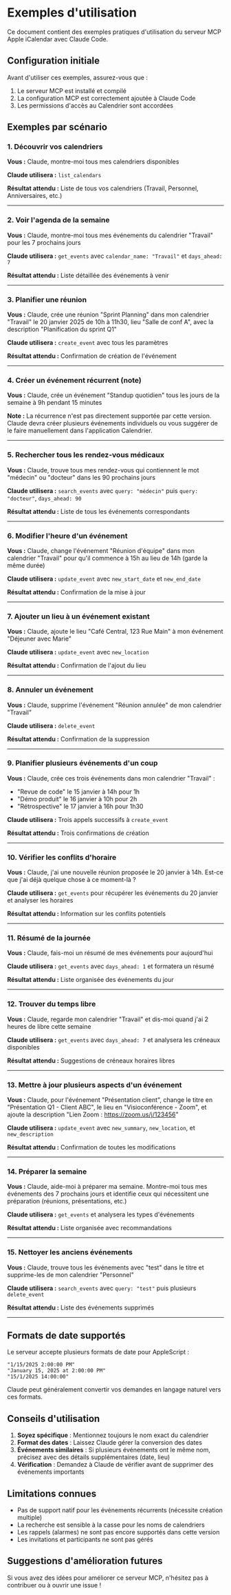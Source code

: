 # Exemples d'utilisation

Ce document contient des exemples pratiques d'utilisation du serveur MCP Apple iCalendar avec Claude Code.

## Configuration initiale

Avant d'utiliser ces exemples, assurez-vous que :
1. Le serveur MCP est installé et compilé
2. La configuration MCP est correctement ajoutée à Claude Code
3. Les permissions d'accès au Calendrier sont accordées

## Exemples par scénario

### 1. Découvrir vos calendriers

**Vous :** Claude, montre-moi tous mes calendriers disponibles

**Claude utilisera :** `list_calendars`

**Résultat attendu :** Liste de tous vos calendriers (Travail, Personnel, Anniversaires, etc.)

---

### 2. Voir l'agenda de la semaine

**Vous :** Claude, montre-moi tous mes événements du calendrier "Travail" pour les 7 prochains jours

**Claude utilisera :** `get_events` avec `calendar_name: "Travail"` et `days_ahead: 7`

**Résultat attendu :** Liste détaillée des événements à venir

---

### 3. Planifier une réunion

**Vous :** Claude, crée une réunion "Sprint Planning" dans mon calendrier "Travail" le 20 janvier 2025 de 10h à 11h30, lieu "Salle de conf A", avec la description "Planification du sprint Q1"

**Claude utilisera :** `create_event` avec tous les paramètres

**Résultat attendu :** Confirmation de création de l'événement

---

### 4. Créer un événement récurrent (note)

**Vous :** Claude, crée un événement "Standup quotidien" tous les jours de la semaine à 9h pendant 15 minutes

**Note :** La récurrence n'est pas directement supportée par cette version. Claude devra créer plusieurs événements individuels ou vous suggérer de le faire manuellement dans l'application Calendrier.

---

### 5. Rechercher tous les rendez-vous médicaux

**Vous :** Claude, trouve tous mes rendez-vous qui contiennent le mot "médecin" ou "docteur" dans les 90 prochains jours

**Claude utilisera :** `search_events` avec `query: "médecin"` puis `query: "docteur"`, `days_ahead: 90`

**Résultat attendu :** Liste de tous les événements correspondants

---

### 6. Modifier l'heure d'un événement

**Vous :** Claude, change l'événement "Réunion d'équipe" dans mon calendrier "Travail" pour qu'il commence à 15h au lieu de 14h (garde la même durée)

**Claude utilisera :** `update_event` avec `new_start_date` et `new_end_date`

**Résultat attendu :** Confirmation de la mise à jour

---

### 7. Ajouter un lieu à un événement existant

**Vous :** Claude, ajoute le lieu "Café Central, 123 Rue Main" à mon événement "Déjeuner avec Marie"

**Claude utilisera :** `update_event` avec `new_location`

**Résultat attendu :** Confirmation de l'ajout du lieu

---

### 8. Annuler un événement

**Vous :** Claude, supprime l'événement "Réunion annulée" de mon calendrier "Travail"

**Claude utilisera :** `delete_event`

**Résultat attendu :** Confirmation de la suppression

---

### 9. Planifier plusieurs événements d'un coup

**Vous :** Claude, crée ces trois événements dans mon calendrier "Travail" :
- "Revue de code" le 15 janvier à 14h pour 1h
- "Démo produit" le 16 janvier à 10h pour 2h
- "Rétrospective" le 17 janvier à 16h pour 1h30

**Claude utilisera :** Trois appels successifs à `create_event`

**Résultat attendu :** Trois confirmations de création

---

### 10. Vérifier les conflits d'horaire

**Vous :** Claude, j'ai une nouvelle réunion proposée le 20 janvier à 14h. Est-ce que j'ai déjà quelque chose à ce moment-là ?

**Claude utilisera :** `get_events` pour récupérer les événements du 20 janvier et analyser les horaires

**Résultat attendu :** Information sur les conflits potentiels

---

### 11. Résumé de la journée

**Vous :** Claude, fais-moi un résumé de mes événements pour aujourd'hui

**Claude utilisera :** `get_events` avec `days_ahead: 1` et formatera un résumé

**Résultat attendu :** Liste organisée des événements du jour

---

### 12. Trouver du temps libre

**Vous :** Claude, regarde mon calendrier "Travail" et dis-moi quand j'ai 2 heures de libre cette semaine

**Claude utilisera :** `get_events` avec `days_ahead: 7` et analysera les créneaux disponibles

**Résultat attendu :** Suggestions de créneaux horaires libres

---

### 13. Mettre à jour plusieurs aspects d'un événement

**Vous :** Claude, pour l'événement "Présentation client", change le titre en "Présentation Q1 - Client ABC", le lieu en "Visioconférence - Zoom", et ajoute la description "Lien Zoom : https://zoom.us/j/123456"

**Claude utilisera :** `update_event` avec `new_summary`, `new_location`, et `new_description`

**Résultat attendu :** Confirmation de toutes les modifications

---

### 14. Préparer la semaine

**Vous :** Claude, aide-moi à préparer ma semaine. Montre-moi tous mes événements des 7 prochains jours et identifie ceux qui nécessitent une préparation (réunions, présentations, etc.)

**Claude utilisera :** `get_events` et analysera les types d'événements

**Résultat attendu :** Liste organisée avec recommandations

---

### 15. Nettoyer les anciens événements

**Vous :** Claude, trouve tous les événements avec "test" dans le titre et supprime-les de mon calendrier "Personnel"

**Claude utilisera :** `search_events` avec `query: "test"` puis plusieurs `delete_event`

**Résultat attendu :** Liste des événements supprimés

---

## Formats de date supportés

Le serveur accepte plusieurs formats de date pour AppleScript :

```
"1/15/2025 2:00:00 PM"
"January 15, 2025 at 2:00:00 PM"
"15/1/2025 14:00:00"
```

Claude peut généralement convertir vos demandes en langage naturel vers ces formats.

## Conseils d'utilisation

1. **Soyez spécifique** : Mentionnez toujours le nom exact du calendrier
2. **Format des dates** : Laissez Claude gérer la conversion des dates
3. **Événements similaires** : Si plusieurs événements ont le même nom, précisez avec des détails supplémentaires (date, lieu)
4. **Vérification** : Demandez à Claude de vérifier avant de supprimer des événements importants

## Limitations connues

- Pas de support natif pour les événements récurrents (nécessite création multiple)
- La recherche est sensible à la casse pour les noms de calendriers
- Les rappels (alarmes) ne sont pas encore supportés dans cette version
- Les invitations et participants ne sont pas gérés

## Suggestions d'amélioration futures

Si vous avez des idées pour améliorer ce serveur MCP, n'hésitez pas à contribuer ou à ouvrir une issue !
